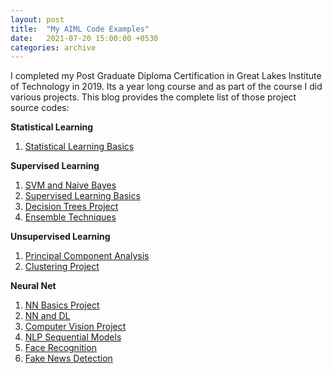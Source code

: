```yaml
---
layout: post
title:  "My AIML Code Examples"
date:   2021-07-20 15:00:00 +0530
categories: archive
---
```

I completed my Post Graduate Diploma Certification in Great Lakes Institute of Technology in 2019. Its a year long course and as part of the course I did various projects. This blog provides the complete list of those project source codes:

**Statistical Learning**
1. [Statistical Learning Basics](https://github.com/GreatLearningAIML1/statistical-learning-project-saransathy)

**Supervised Learning**
1. [SVM and Naive Bayes](https://github.com/GreatLearningAIML1/supervised-learning-project-2-svm-naive-bayes-saransathy)
2. [Supervised Learning Basics](https://github.com/GreatLearningAIML1/supervised-learning-project-saransathy)
3. [Decision Trees Project](https://github.com/GreatLearningAIML1/ensembletechniques-project1-decisiontrees-saransathy)
4. [Ensemble Techniques](https://github.com/GreatLearningAIML1/pgp-aiml-bangalore-ensembletechniques-project2-saransathy)

**Unsupervised Learning**
1. [Principal Component Analysis](https://github.com/GreatLearningAIML1/project-2-unsupervised-learning-pca-fa-saransathy)
2. [Clustering Project](https://github.com/GreatLearningAIML1/project-2-unsupervised-learning-clustering-saransathy)

**Neural Net**
1. [NN Basics Project](https://github.com/GreatLearningAIML1/pgp-aiml-blr-neuralnetworks-basics-project1-saransathy)
2. [NN and DL](https://github.com/GreatLearningAIML1/aiml-may-batch-nn-dl-project2-saransathy)
3. [Computer Vision Project](https://github.com/GreatLearningAIML1/pgp-aiml-may-computervisionwithcnn-project2-saransathy)
4. [NLP Sequential Models](https://github.com/GreatLearningAIML1/aiml-bangalore-sequential-models-nlp-project1-saransathy)
5. [Face Recognition](https://github.com/GreatLearningAIML1/aiml-may-acv-project-saransathy)
6. [Fake News Detection](https://github.com/GreatLearningAIML1/aiml-may-sequential-models-fakenewsdetection-saransathy)